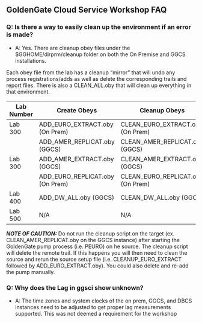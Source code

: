 ## GoldenGate Cloud Service Workshop FAQ

### **Q: Is there a way to easily clean up the environment if an error is made?**

- A: Yes. There are cleanup obey files under the $GGHOME/dirprm/cleanup folder on both the On Premise and GGCS installations.

Each obey file from the lab has a cleanup “mirror” that will undo any process registrations/adds as well as delete the corresponding trails and report files. There is also a CLEAN_ALL.oby that will clean up everything in that environment.

| Lab Number    | Create Obeys                   | Cleanup Obeys                       |
| ------------- |--------------------------------| ------------------------------------|
| Lab 300       | ADD_EURO_EXTRACT.oby (On Prem) | CLEAN_EURO_EXTRACT.oby (On Prem)    |
|               | ADD_AMER_REPLICAT.oby (GGCS)   | CLEAN_AMER_REPLICAT.oby (GGCS)      | 
| Lab 300       | ADD_AMER_EXTRACT.oby (GGCS)    | CLEAN_AMER_EXTRACT.oby (GGCS)       |
|               | ADD_EURO_REPLICAT.oby (On Prem)| CLEAN_EURO_REPLICAT.oby (On Prem)   |
| Lab 400       | ADD_DW_ALL.oby (GGCS)          | CLEAN_DW_ALL.oby (GGCS)             |
| Lab 500       | N/A                            | N/A                                 |

***NOTE OF CAUTION:*** Do not run the cleanup script on the target (ex. CLEAN_AMER_REPLICAT.oby on the GGCS instance) after starting the GoldenGate pump process (i.e. PEURO) on he source. The cleanup script will delete the remote trail. If this happens you will then need to clean the source and rerun the source setup file (i.e. CLEANUP_EURO_EXTRACT followed by ADD_EURO_EXTRACT.oby). You could also delete and re-add the pump manually.

### **Q: Why does the Lag in ggsci show unknown?**

- A: The time zones and system clocks of the on prem, GGCS, and DBCS instances need to be adjusted to get proper lag measurements supported. This was not deemed a requirement for the workshop